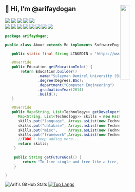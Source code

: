  ## 👋 Hi, I’m @arifaydogan <img src="https://user-images.githubusercontent.com/13220440/138233550-621b4372-99ed-4edd-8518-c04ab88dca80.jpg" width="25%" align="right">


  ![](https://img.shields.io/badge/Editor-IntellijIDEA-informational?style=flat&logo=intellijidea&logoColor=white&color=00aed8)
  ![](https://img.shields.io/badge/Code-Java-informational?style=flat&logo=java&logoColor=white&color=00aed8)
  ![](https://img.shields.io/badge/DB-postreSQL-informational?style=flat&logo=postgresql&logoColor=white&color=00aed8)
  ![](https://img.shields.io/badge/DB-Oracle-informational?style=flat&logo=oracle&logoColor=white&color=00aed8)
  ![](https://img.shields.io/badge/DB-MySQL-informational?style=flat&logo=mysql&logoColor=white&color=00aed8)
<br>
  ![](https://img.shields.io/badge/Tool-Docker-informational?style=flat&logo=docker&logoColor=white&color=00aed8)
  ![](https://img.shields.io/badge/Tool-Kubernetes-informational?style=flat&logo=kubernetes&logoColor=white&color=00aed8)
  ![](https://img.shields.io/badge/Tool-Redis-informational?style=flat&logo=redis&logoColor=white&color=00aed8)
  ![](https://img.shields.io/badge/Tool-RabbitMQ-informational?style=flat&logo=rabbitmq&logoColor=white&color=00aed8)
  ![](https://img.shields.io/badge/Tool-Kubernetes-informational?style=flat&logo=kubernetes&logoColor=white&color=00aed8)
   ![](https://img.shields.io/badge/Framework-Spring-informational?style=flat&logo=spring&logoColor=white&color=00aed8)
  ![](https://img.shields.io/badge/Automobile-Leon-informational?style=flat&logo=seat&logoColor=white&color=00aed8)
  ![](https://img.shields.io/badge/Social-/arifaydogan-informational?style=flat&logo=linkedin&logoColor=white&color=00aed8)
<br>
```java
package arifaydogan;

public class About extends Me implements SoftwareEngineer<ArifAydogan> {

   public static final String LINKEDIN = "https://www.linkedin.com/in/arifaydogan/";

   @Override
   public Education getEducationInfo() {
       return Education.builder()
               .name("Suleyman Demirel University (SDU)");
               .degree(Degrees.BSc);
               .department("Computer Engineering")
               .graduationYear(2014)
               .build();
   }

   @Override
   public Map<String, List<Technology>> getDeveloperSkills() {
      Map<String, List<Technology>> skills = new HashMap<>();
      skills.put("language", Arrays.asList(new Technology[]{new Java(), new JS(), new Node(), new SQL(), new Pyhton()}));
      skills.put("database", Arrays.asList(new Technology[]{new MySql(), new Oracle(), new PostreSQL(), new Redis()}));
      skills.put("misc",     Arrays.asList(new Technology[]{new Docker(), new Kubernetes(), new RabbitMQ()}));
      skills.put("framework",Arrays.asList(new Technology[]{new Spring(), new JSF(), new Dropwizard()}));
      //TODO : keep adding more...
      return skills;
    }
    
    public String getFutureGoal() {
        return "To live single and free like a tree, in fraternity like a forest...";
    }

}
```

![Arif's GitHub Stats](https://github-readme-stats.vercel.app/api?username=arifaydogan&show_icons=true)
[![Top Langs](https://github-readme-stats.vercel.app/api/top-langs/?username=arifaydogan&layout=compact)](https://github.com/arifaydogan/)



